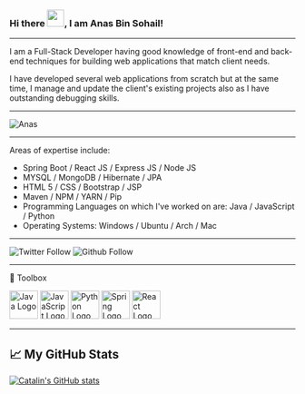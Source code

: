 ### Hi there <img src="https://raw.githubusercontent.com/MartinHeinz/MartinHeinz/master/wave.gif" width="30px">, I am Anas Bin Sohail!
---


I am a Full-Stack Developer having good knowledge of front-end and back-end techniques for building web applications that match client needs.

I have developed several web applications from scratch but at the same time, I manage and update the client's existing projects also as I have outstanding debugging skills.

---

![Anas](https://export-download.canva.com/wjqqo/DAEdv-wjqqo/34/0/0001-6476530195.png?X-Amz-Algorithm=AWS4-HMAC-SHA256&X-Amz-Credential=AKIAJHKNGJLC2J7OGJ6Q%2F20210822%2Fus-east-1%2Fs3%2Faws4_request&X-Amz-Date=20210822T222803Z&X-Amz-Expires=81843&X-Amz-Signature=56adccc07908017bfa71e937d84400daf1014f13529b0f02dadfa797228515bf&X-Amz-SignedHeaders=host&response-content-disposition=attachment%3B%20filename%2A%3DUTF-8%27%27Celebrate%2520-%2520Canva%2520Banner.png&response-expires=Mon%2C%2023%20Aug%202021%2021%3A12%3A06%20GMT)

---

Areas of expertise include:
- Spring Boot / React JS / Express JS / Node JS
- MYSQL / MongoDB / Hibernate / JPA 
- HTML 5 / CSS / Bootstrap / JSP
- Maven / NPM / YARN / Pip  
- Programming Languages on which I've worked on are: Java / JavaScript / Python
- Operating Systems: Windows / Ubuntu / Arch / Mac 

---


![Twitter Follow](https://img.shields.io/twitter/follow/anasbinsohail?style=social)
![Github Follow](https://img.shields.io/github/followers/thebinsohail?style=social)


---

🧰 Toolbox

<img src="https://cdn.worldvectorlogo.com/logos/java.svg" alt="Java Logo" width="50" height="50"/> <img src="https://cdn.worldvectorlogo.com/logos/logo-javascript.svg" alt="JavaScript Logo" width="50" height="50"/> <img src="https://cdn.worldvectorlogo.com/logos/python-5.svg" alt="Python Logo" width="50" height="50"/> <img src="https://cdn.worldvectorlogo.com/logos/spring-3.svg" alt="Spring Logo" width="50" height="50"/> <img src="https://cdn.worldvectorlogo.com/logos/react-1.svg" alt="React Logo" width="50" height="50"/> 

---

## &#x1f4c8; My GitHub Stats

[![Catalin's GitHub stats](https://github-readme-stats.vercel.app/api?username=thebinsohail&theme=radical)](https://github.com/anuraghazra/github-readme-stats)
